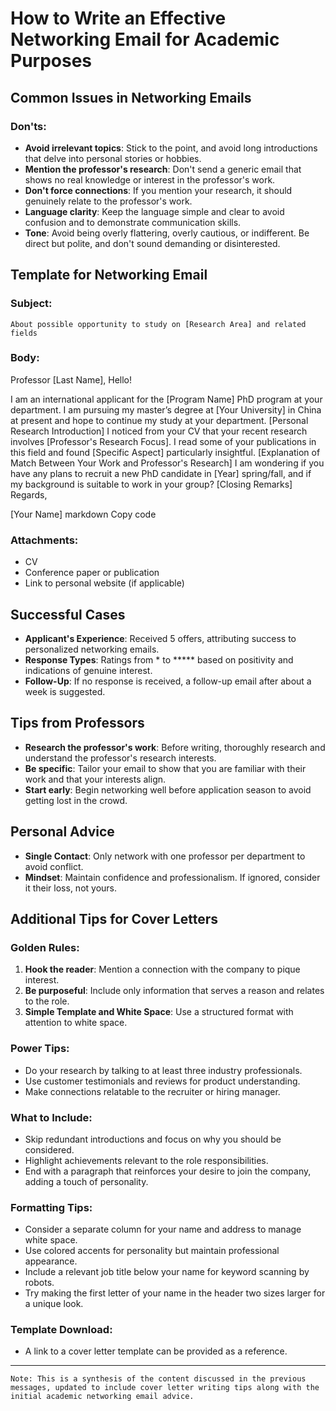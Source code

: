 # How to Write an Effective Networking Email for Academic Purposes

## Common Issues in Networking Emails

### **Don'ts:**
- **Avoid irrelevant topics**: Stick to the point, and avoid long introductions that delve into personal stories or hobbies.
- **Mention the professor's research**: Don't send a generic email that shows no real knowledge or interest in the professor's work.
- **Don't force connections**: If you mention your research, it should genuinely relate to the professor's work.
- **Language clarity**: Keep the language simple and clear to avoid confusion and to demonstrate communication skills.
- **Tone**: Avoid being overly flattering, overly cautious, or indifferent. Be direct but polite, and don't sound demanding or disinterested.

## Template for Networking Email

### **Subject:**
`About possible opportunity to study on [Research Area] and related fields`

### **Body:**
Professor [Last Name],
Hello!

I am an international applicant for the [Program Name] PhD program at your department. I am pursuing my master’s degree at [Your University] in China at present and hope to continue my study at your department.
[Personal Research Introduction]
I noticed from your CV that your recent research involves [Professor's Research Focus]. I read some of your publications in this field and found [Specific Aspect] particularly insightful.
[Explanation of Match Between Your Work and Professor's Research]
I am wondering if you have any plans to recruit a new PhD candidate in [Year] spring/fall, and if my background is suitable to work in your group?
[Closing Remarks]
Regards,

[Your Name]
markdown
Copy code

### **Attachments:**
- CV
- Conference paper or publication
- Link to personal website (if applicable)

## Successful Cases

- **Applicant's Experience**: Received 5 offers, attributing success to personalized networking emails.
- **Response Types**: Ratings from * to ***** based on positivity and indications of genuine interest.
- **Follow-Up**: If no response is received, a follow-up email after about a week is suggested.

## Tips from Professors

- **Research the professor's work**: Before writing, thoroughly research and understand the professor's research interests.
- **Be specific**: Tailor your email to show that you are familiar with their work and that your interests align.
- **Start early**: Begin networking well before application season to avoid getting lost in the crowd.

## Personal Advice

- **Single Contact**: Only network with one professor per department to avoid conflict.
- **Mindset**: Maintain confidence and professionalism. If ignored, consider it their loss, not yours.

## Additional Tips for Cover Letters

### **Golden Rules:**
1. **Hook the reader**: Mention a connection with the company to pique interest.
2. **Be purposeful**: Include only information that serves a reason and relates to the role.
3. **Simple Template and White Space**: Use a structured format with attention to white space.

### **Power Tips:**
- Do your research by talking to at least three industry professionals.
- Use customer testimonials and reviews for product understanding.
- Make connections relatable to the recruiter or hiring manager.

### **What to Include:**
- Skip redundant introductions and focus on why you should be considered.
- Highlight achievements relevant to the role responsibilities.
- End with a paragraph that reinforces your desire to join the company, adding a touch of personality.

### **Formatting Tips:**
- Consider a separate column for your name and address to manage white space.
- Use colored accents for personality but maintain professional appearance.
- Include a relevant job title below your name for keyword scanning by robots.
- Try making the first letter of your name in the header two sizes larger for a unique look.

### **Template Download:**
- A link to a cover letter template can be provided as a reference.

---

`Note: This is a synthesis of the content discussed in the previous messages, updated to include cover letter writing tips along with the initial academic networking email advice.`